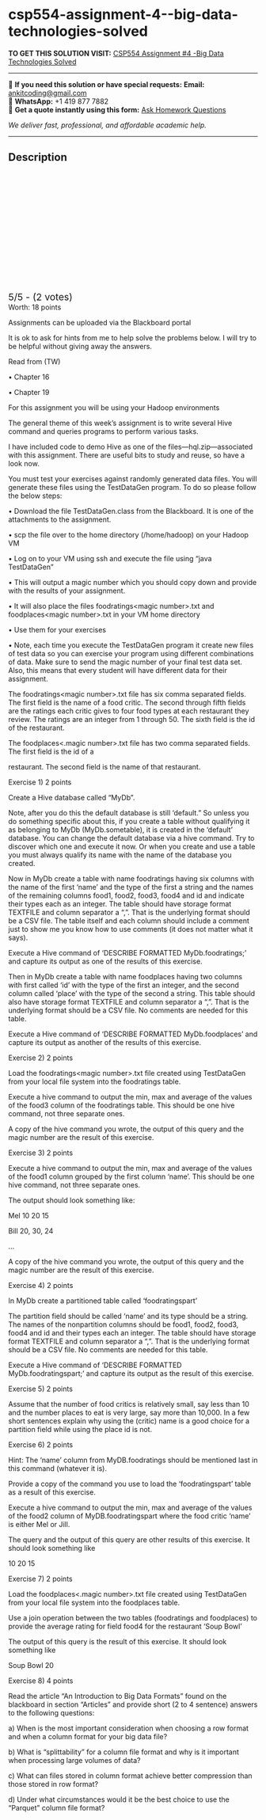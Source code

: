 # csp554-assignment-4--big-data-technologies-solved
**TO GET THIS SOLUTION VISIT:** [CSP554 Assignment #4 -Big Data Technologies Solved](https://www.ankitcodinghub.com/product/csp554-big-data-technologies-solved-17/)


---

📩 **If you need this solution or have special requests:** **Email:** ankitcoding@gmail.com  
📱 **WhatsApp:** +1 419 877 7882  
📄 **Get a quote instantly using this form:** [Ask Homework Questions](https://www.ankitcodinghub.com/services/ask-homework-questions/)

*We deliver fast, professional, and affordable academic help.*

---

<h2>Description</h2>



<div class="kk-star-ratings kksr-auto kksr-align-center kksr-valign-top" data-payload="{&quot;align&quot;:&quot;center&quot;,&quot;id&quot;:&quot;122133&quot;,&quot;slug&quot;:&quot;default&quot;,&quot;valign&quot;:&quot;top&quot;,&quot;ignore&quot;:&quot;&quot;,&quot;reference&quot;:&quot;auto&quot;,&quot;class&quot;:&quot;&quot;,&quot;count&quot;:&quot;2&quot;,&quot;legendonly&quot;:&quot;&quot;,&quot;readonly&quot;:&quot;&quot;,&quot;score&quot;:&quot;5&quot;,&quot;starsonly&quot;:&quot;&quot;,&quot;best&quot;:&quot;5&quot;,&quot;gap&quot;:&quot;4&quot;,&quot;greet&quot;:&quot;Rate this product&quot;,&quot;legend&quot;:&quot;5\/5 - (2 votes)&quot;,&quot;size&quot;:&quot;24&quot;,&quot;title&quot;:&quot;CSP554 Assignment #4 -Big Data Technologies Solved&quot;,&quot;width&quot;:&quot;138&quot;,&quot;_legend&quot;:&quot;{score}\/{best} - ({count} {votes})&quot;,&quot;font_factor&quot;:&quot;1.25&quot;}">

<div class="kksr-stars">

<div class="kksr-stars-inactive">
            <div class="kksr-star" data-star="1" style="padding-right: 4px">


<div class="kksr-icon" style="width: 24px; height: 24px;"></div>
        </div>
            <div class="kksr-star" data-star="2" style="padding-right: 4px">


<div class="kksr-icon" style="width: 24px; height: 24px;"></div>
        </div>
            <div class="kksr-star" data-star="3" style="padding-right: 4px">


<div class="kksr-icon" style="width: 24px; height: 24px;"></div>
        </div>
            <div class="kksr-star" data-star="4" style="padding-right: 4px">


<div class="kksr-icon" style="width: 24px; height: 24px;"></div>
        </div>
            <div class="kksr-star" data-star="5" style="padding-right: 4px">


<div class="kksr-icon" style="width: 24px; height: 24px;"></div>
        </div>
    </div>

<div class="kksr-stars-active" style="width: 138px;">
            <div class="kksr-star" style="padding-right: 4px">


<div class="kksr-icon" style="width: 24px; height: 24px;"></div>
        </div>
            <div class="kksr-star" style="padding-right: 4px">


<div class="kksr-icon" style="width: 24px; height: 24px;"></div>
        </div>
            <div class="kksr-star" style="padding-right: 4px">


<div class="kksr-icon" style="width: 24px; height: 24px;"></div>
        </div>
            <div class="kksr-star" style="padding-right: 4px">


<div class="kksr-icon" style="width: 24px; height: 24px;"></div>
        </div>
            <div class="kksr-star" style="padding-right: 4px">


<div class="kksr-icon" style="width: 24px; height: 24px;"></div>
        </div>
    </div>
</div>


<div class="kksr-legend" style="font-size: 19.2px;">
            5/5 - (2 votes)    </div>
    </div>
Worth: 18 points

Assignments can be uploaded via the Blackboard portal

It is ok to ask for hints from me to help solve the problems below. I will try to be helpful without giving away the answers.

Read from (TW)

• Chapter 16

• Chapter 19

For this assignment you will be using your Hadoop environments

The general theme of this week’s assignment is to write several Hive command and queries programs to perform various tasks.

I have included code to demo Hive as one of the files—hql.zip—associated with this assignment. There are useful bits to study and reuse, so have a look now.

You must test your exercises against randomly generated data files. You will generate these files using the TestDataGen program. To do so please follow the below steps:

• Download the file TestDataGen.class from the Blackboard. It is one of the attachments to the assignment.

• scp the file over to the home directory (/home/hadoop) on your Hadoop VM

• Log on to your VM using ssh and execute the file using “java TestDataGen”

• This will output a magic number which you should copy down and provide with the results of your assignment.

• It will also place the files foodratings&lt;magic number&gt;.txt and foodplaces&lt;magic number&gt;.txt in your VM home directory

• Use them for your exercises

• Note, each time you execute the TestDataGen program it create new files of test data so you can exercise your program using different combinations of data. Make sure to send the magic number of your final test data set. Also, this means that every student will have different data for their assignment.

The foodratings&lt;magic number&gt;.txt file has six comma separated fields. The first field is the name of a food critic. The second through fifth fields are the ratings each critic gives to four food types at each restaurant they review. The ratings are an integer from 1 through 50. The sixth field is the id of the restaurant.

The foodplaces&lt;.magic number&gt;.txt file has two comma separated fields. The first field is the id of a

restaurant. The second field is the name of that restaurant.

Exercise 1) 2 points

Create a Hive database called “MyDb”.

Note, after you do this the default database is still ‘default.” So unless you do something specific about this, if you create a table without qualifying it as belonging to MyDb (MyDb.sometable), it is created in the ‘default’ database. You can change the default database via a hive command. Try to discover which one and execute it now. Or when you create and use a table you must always qualify its name with the name of the database you created.

Now in MyDb create a table with name foodratings having six columns with the name of the first ‘name’ and the type of the first a string and the names of the remaining columns food1, food2, food3, food4 and id and indicate their types each as an integer. The table should have storage format TEXTFILE and column separator a “,”. That is the underlying format should be a CSV file. The table itself and each column should include a comment just to show me you know how to use comments (it does not matter what it says).

Execute a Hive command of ‘DESCRIBE FORMATTED MyDb.foodratings;’ and capture its output as one of the results of this exercise.

Then in MyDb create a table with name foodplaces having two columns with first called ‘id’ with the type of the first an integer, and the second column called ‘place’ with the type of the second a string. This table should also have storage format TEXTFILE and column separator a “,”. That is the underlying format should be a CSV file. No comments are needed for this table.

Execute a Hive command of ‘DESCRIBE FORMATTED MyDb.foodplaces’ and capture its output as another of the results of this exercise.

Exercise 2) 2 points

Load the foodratings&lt;magic number&gt;.txt file created using TestDataGen from your local file system into the foodratings table.

Execute a hive command to output the min, max and average of the values of the food3 column of the foodratings table. This should be one hive command, not three separate ones.

A copy of the hive command you wrote, the output of this query and the magic number are the result of this exercise.

Exercise 3) 2 points

Execute a hive command to output the min, max and average of the values of the food1 column grouped by the first column ‘name’. This should be one hive command, not three separate ones.

The output should look something like:

Mel 10 20 15

Bill 20, 30, 24

…

A copy of the hive command you wrote, the output of this query and the magic number are the result of this exercise.

Exercise 4) 2 points

In MyDb create a partitioned table called ‘foodratingspart’

The partition field should be called ‘name’ and its type should be a string. The names of the nonpartition columns should be food1, food2, food3, food4 and id and their types each an integer. The table should have storage format TEXTFILE and column separator a “,”. That is the underlying format should be a CSV file. No comments are needed for this table.

Execute a Hive command of ‘DESCRIBE FORMATTED MyDb.foodratingspart;’ and capture its output as the result of this exercise.

Exercise 5) 2 points

Assume that the number of food critics is relatively small, say less than 10 and the number places to eat is very large, say more than 10,000. In a few short sentences explain why using the (critic) name is a good choice for a partition field while using the place id is not.

Exercise 6) 2 points

Hint: The ‘name’ column from MyDB.foodratings should be mentioned last in this command (whatever it is).

Provide a copy of the command you use to load the ‘foodratingspart’ table as a result of this exercise.

Execute a hive command to output the min, max and average of the values of the food2 column of MyDB.foodratingspart where the food critic ‘name’ is either Mel or Jill.

The query and the output of this query are other results of this exercise. It should look something like

10 20 15

Exercise 7) 2 points

Load the foodplaces&lt;.magic number&gt;.txt file created using TestDataGen from your local file system into the foodplaces table.

Use a join operation between the two tables (foodratings and foodplaces) to provide the average rating for field food4 for the restaurant ‘Soup Bowl’

The output of this query is the result of this exercise. It should look something like

Soup Bowl 20

Exercise 8) 4 points

Read the article “An Introduction to Big Data Formats” found on the blackboard in section “Articles” and provide short (2 to 4 sentence) answers to the following questions:

a) When is the most important consideration when choosing a row format and when a column format for your big data file?

b) What is “splittability” for a column file format and why is it important when processing large volumes of data?

c) What can files stored in column format achieve better compression than those stored in row format?

d) Under what circumstances would it be the best choice to use the “Parquet” column file format?
